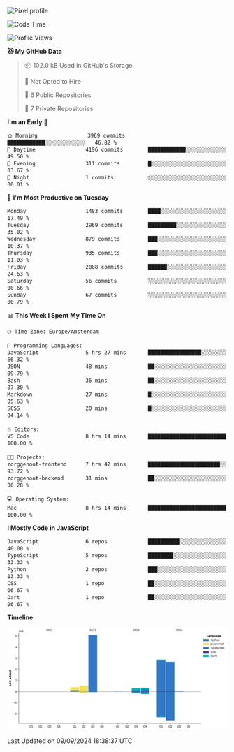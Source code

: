 ![Pixel profile](https://pixel-profile.vercel.app/api/github-stats?username=Atchferox&screen_effect=true&theme=rainbow
)


<!--START_SECTION:waka-->
![Code Time](http://img.shields.io/badge/Code%20Time-411%20hrs%201%20min-blue)

![Profile Views](http://img.shields.io/badge/Profile%20Views-0-blue)

**🐱 My GitHub Data** 

> 📦 102.0 kB Used in GitHub's Storage 
 > 
> 🚫 Not Opted to Hire
 > 
> 📜 6 Public Repositories 
 > 
> 🔑 7 Private Repositories 
 > 
**I'm an Early 🐤** 

```text
🌞 Morning                3969 commits        ████████████░░░░░░░░░░░░░   46.82 % 
🌆 Daytime                4196 commits        ████████████░░░░░░░░░░░░░   49.50 % 
🌃 Evening                311 commits         █░░░░░░░░░░░░░░░░░░░░░░░░   03.67 % 
🌙 Night                  1 commits           ░░░░░░░░░░░░░░░░░░░░░░░░░   00.01 % 
```
📅 **I'm Most Productive on Tuesday** 

```text
Monday                   1483 commits        ████░░░░░░░░░░░░░░░░░░░░░   17.49 % 
Tuesday                  2969 commits        █████████░░░░░░░░░░░░░░░░   35.02 % 
Wednesday                879 commits         ███░░░░░░░░░░░░░░░░░░░░░░   10.37 % 
Thursday                 935 commits         ███░░░░░░░░░░░░░░░░░░░░░░   11.03 % 
Friday                   2088 commits        ██████░░░░░░░░░░░░░░░░░░░   24.63 % 
Saturday                 56 commits          ░░░░░░░░░░░░░░░░░░░░░░░░░   00.66 % 
Sunday                   67 commits          ░░░░░░░░░░░░░░░░░░░░░░░░░   00.79 % 
```


📊 **This Week I Spent My Time On** 

```text
🕑︎ Time Zone: Europe/Amsterdam

💬 Programming Languages: 
JavaScript               5 hrs 27 mins       █████████████████░░░░░░░░   66.32 % 
JSON                     48 mins             ██░░░░░░░░░░░░░░░░░░░░░░░   09.79 % 
Bash                     36 mins             ██░░░░░░░░░░░░░░░░░░░░░░░   07.30 % 
Markdown                 27 mins             █░░░░░░░░░░░░░░░░░░░░░░░░   05.63 % 
SCSS                     20 mins             █░░░░░░░░░░░░░░░░░░░░░░░░   04.14 % 

🔥 Editors: 
VS Code                  8 hrs 14 mins       █████████████████████████   100.00 % 

🐱‍💻 Projects: 
zorggenoot-frontend      7 hrs 42 mins       ███████████████████████░░   93.72 % 
zorggenoot-backend       31 mins             ██░░░░░░░░░░░░░░░░░░░░░░░   06.28 % 

💻 Operating System: 
Mac                      8 hrs 14 mins       █████████████████████████   100.00 % 
```

**I Mostly Code in JavaScript** 

```text
JavaScript               6 repos             ██████████░░░░░░░░░░░░░░░   40.00 % 
TypeScript               5 repos             ████████░░░░░░░░░░░░░░░░░   33.33 % 
Python                   2 repos             ███░░░░░░░░░░░░░░░░░░░░░░   13.33 % 
CSS                      1 repo              ██░░░░░░░░░░░░░░░░░░░░░░░   06.67 % 
Dart                     1 repo              ██░░░░░░░░░░░░░░░░░░░░░░░   06.67 % 
```



**Timeline**

![Lines of Code chart](https://raw.githubusercontent.com/Atchferox/Atchferox/main/assets/bar_graph.png)


 Last Updated on 09/09/2024 18:38:37 UTC
<!--END_SECTION:waka-->

